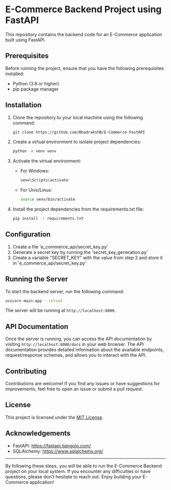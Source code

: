 # E-Commerce Backend Project using FastAPI

This repository contains the backend code for an E-Commerce application built using FastAPI.

## Prerequisites

Before running the project, ensure that you have the following prerequisites installed:

- Python (3.8 or higher)
- pip package manager

## Installation

1. Clone the repository to your local machine using the following command:

   ```bash
   git clone https://github.com/BhadrakshB/E-Commerce-FastAPI
   ```

2. Create a virtual environment to isolate project dependencies:

   ```bash
   python -m venv venv
   ```

3. Activate the virtual environment:

   - For Windows:
     ```bash
     venv\Scripts\activate
     ```
   
   - For Unix/Linux:
     ```bash
     source venv/bin/activate
     ```

4. Install the project dependencies from the requirements.txt file:

   ```bash
   pip install -r requirements.txt
   ```

## Configuration

1. Create a file 'e_commerce_api/secret_key.py'
2. Generate a secret key by running the 'secret_key_generation.py'
3. Create a variable "SECRET_KEY" with the value from step 2 and store it in 'e_commerce_api/secret_key.py'

## Running the Server

To start the backend server, run the following command:

```bash
uvicorn main:app --reload
```

The server will be running at `http://localhost:8000`.

## API Documentation

Once the server is running, you can access the API documentation by visiting `http://localhost:8000/docs` in your web browser. The API documentation provides detailed information about the available endpoints, request/response schemas, and allows you to interact with the API.

## Contributing

Contributions are welcome! If you find any issues or have suggestions for improvements, feel free to open an issue or submit a pull request.

## License

This project is licensed under the [MIT License](LICENSE).

## Acknowledgements

- FastAPI: https://fastapi.tiangolo.com/
- SQLAlchemy: https://www.sqlalchemy.org/

---

By following these steps, you will be able to run the E-Commerce Backend project on your local system. If you encounter any difficulties or have questions, please don't hesitate to reach out. Enjoy building your E-Commerce application!
